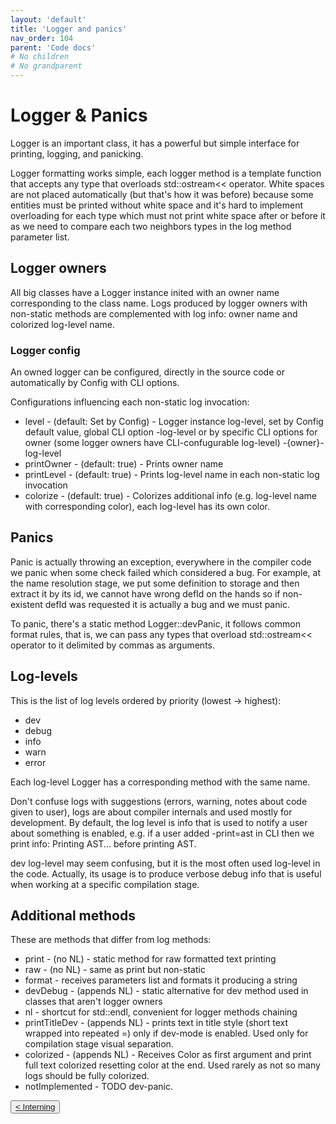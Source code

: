 ```yaml
---
layout: 'default'
title: 'Logger and panics'
nav_order: 104
parent: 'Code docs'
# No children
# No grandparent
---
```


# Logger & Panics

<span class="inline-code highlight-jc hljs">Logger</span> is an important class, it has a powerful but simple interface for printing, logging, and panicking.

Logger formatting works simple, each logger method is a template function that accepts any type that overloads
<span class="inline-code highlight-jc hljs">std::ostream&lt;&lt;</span> operator. White spaces are not placed automatically (but that's how it was before) because some
entities must be printed without white space and it's hard to implement overloading for each type which must not print
white space after or before it as we need to compare each two neighbors types in the log method parameter list.

## Logger owners

All big classes have a Logger instance inited with an owner name corresponding to the class name. Logs produced by
logger owners with non-static methods are complemented with log info: owner name and colorized log-level name.

### Logger config

An owned logger can be configured, directly in the source code or automatically by Config with CLI options.

Configurations influencing each non-static log invocation:

* <span class="inline-code highlight-jc hljs">level</span> - (default: Set by <span class="inline-code highlight-jc hljs">Config</span>) - Logger instance log-level, set by <span class="inline-code highlight-jc hljs">Config</span> default value, global CLI option
  <span class="inline-code highlight-jc hljs">-log-level</span> or by specific CLI options for owner (some logger owners have CLI-confugurable log-level)
  <span class="inline-code highlight-jc hljs">-{owner}-log-level</span>
* <span class="inline-code highlight-jc hljs">printOwner</span> - (default: <span class="inline-code highlight-jc hljs"><span class="hljs-literal">true</span></span>) - Prints owner name
* <span class="inline-code highlight-jc hljs">printLevel</span> - (default: <span class="inline-code highlight-jc hljs"><span class="hljs-literal">true</span></span>) - Prints log-level name in each non-static log invocation
* <span class="inline-code highlight-jc hljs">colorize</span> - (default: <span class="inline-code highlight-jc hljs"><span class="hljs-literal">true</span></span>) - Colorizes additional info (e.g. log-level name with corresponding color), each
  log-level has its own color.

## Panics

Panic is actually throwing an exception, everywhere in the compiler code we panic when some check failed which
considered a bug. For example, at the name resolution stage, we put some definition to storage and then extract it by
its id, we cannot have wrong <span class="inline-code highlight-jc hljs">defId</span> on the hands so if non-existent <span class="inline-code highlight-jc hljs">defId</span> was requested it is actually a bug and we
must panic.

To panic, there's a static method <span class="inline-code highlight-jc hljs">Logger::devPanic</span>, it follows common format rules, that is, we can pass any types
that overload <span class="inline-code highlight-jc hljs">std::ostream&lt;&lt;</span> operator to it delimited by commas as arguments.

## Log-levels

This is the list of log levels ordered by priority (lowest -&gt; highest):

* <span class="inline-code highlight-jc hljs">dev</span>
* <span class="inline-code highlight-jc hljs">debug</span>
* <span class="inline-code highlight-jc hljs">info</span>
* <span class="inline-code highlight-jc hljs">warn</span>
* <span class="inline-code highlight-jc hljs">error</span>

Each log-level Logger has a corresponding method with the same name.

Don't confuse logs with suggestions (errors, warning, notes about code given to user), logs are about compiler internals
and used mostly for development. By default, the log level is <span class="inline-code highlight-jc hljs">info</span> that is used to notify a user about something is
enabled, e.g. if a user added <span class="inline-code highlight-jc hljs">-print=ast</span> in CLI then we print <span class="inline-code highlight-jc hljs">info: Printing AST...</span> before printing AST.

<span class="inline-code highlight-jc hljs">dev</span> log-level may seem confusing, but it is the most often used log-level in the code. Actually, its usage is to
produce verbose debug info that is useful when working at a specific compilation stage.

## Additional methods

These are methods that differ from log methods:

* <span class="inline-code highlight-jc hljs">print</span> - (no NL) - static method for raw formatted text printing
* <span class="inline-code highlight-jc hljs">raw</span> - (no NL) - same as <span class="inline-code highlight-jc hljs">print</span> but non-static
* <span class="inline-code highlight-jc hljs">format</span> - receives parameters list and formats it producing a string
* <span class="inline-code highlight-jc hljs">devDebug</span> - (appends NL) - static alternative for <span class="inline-code highlight-jc hljs">dev</span> method used in classes that aren't logger owners
* <span class="inline-code highlight-jc hljs">nl</span> - shortcut for <span class="inline-code highlight-jc hljs">std::endl</span>, convenient for logger methods chaining
* <span class="inline-code highlight-jc hljs">printTitleDev</span> - (appends NL) - prints text in title style (short text wrapped into repeated <span class="inline-code highlight-jc hljs">=</span>) only if dev-mode is
  enabled. Used only for compilation stage visual separation.
* <span class="inline-code highlight-jc hljs">colorized</span> - (appends NL) - Receives <span class="inline-code highlight-jc hljs">Color</span> as first argument and print full text colorized resetting color at the
  end. Used rarely as not so many logs should be fully colorized.
* <span class="inline-code highlight-jc hljs">notImplemented</span> - TODO dev-panic.
<div class="nav-btn-block">
    <button class="nav-btn left">
    <a class="link" href="/Jacy-Dev-Book/code-docs/interning.md">< Interning</a>
</button>

    
</div>
